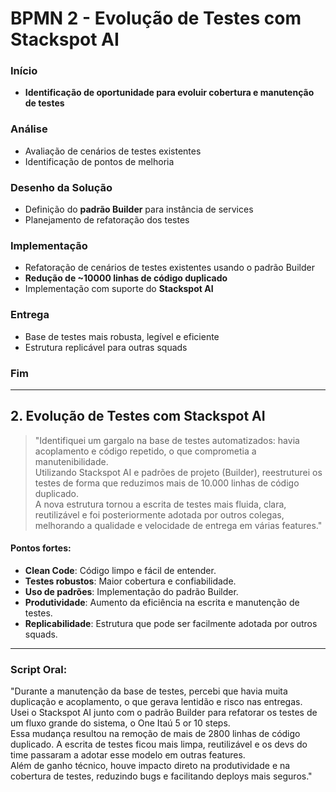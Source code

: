 # **BPMN 2 - Evolução de Testes com Stackspot AI**

### **Início**
- **Identificação de oportunidade para evoluir cobertura e manutenção de testes**

### **Análise**
- Avaliação de cenários de testes existentes
- Identificação de pontos de melhoria

### **Desenho da Solução**
- Definição do **padrão Builder** para instância de services
- Planejamento de refatoração dos testes

### **Implementação**
- Refatoração de cenários de testes existentes usando o padrão Builder
- **Redução de ~10000 linhas de código duplicado**
- Implementação com suporte do **Stackspot AI**

### **Entrega**
- Base de testes mais robusta, legível e eficiente
- Estrutura replicável para outras squads

### **Fim**

---

## **2. Evolução de Testes com Stackspot AI**

> "Identifiquei um gargalo na base de testes automatizados: havia acoplamento e código repetido, o que comprometia a manutenibilidade.  
Utilizando Stackspot AI e padrões de projeto (Builder), reestruturei os testes de forma que reduzimos mais de 10.000 linhas de código duplicado.  
A nova estrutura tornou a escrita de testes mais fluida, clara, reutilizável e foi posteriormente adotada por outros colegas, melhorando a qualidade e velocidade de entrega em várias features."

#### **Pontos fortes**:
- **Clean Code**: Código limpo e fácil de entender.
- **Testes robustos**: Maior cobertura e confiabilidade.
- **Uso de padrões**: Implementação do padrão Builder.
- **Produtividade**: Aumento da eficiência na escrita e manutenção de testes.
- **Replicabilidade**: Estrutura que pode ser facilmente adotada por outros squads.

---

### **Script Oral:**

"Durante a manutenção da base de testes, percebi que havia muita duplicação e acoplamento, o que gerava lentidão e risco nas entregas.  
Usei o Stackspot AI junto com o padrão Builder para refatorar os testes de um fluxo grande do sistema, o One Itaú 5 or 10 steps.  
Essa mudança resultou na remoção de mais de 2800 linhas de código duplicado. A escrita de testes ficou mais limpa, reutilizável e os devs do time passaram a adotar esse modelo em outras features.  
Além de ganho técnico, houve impacto direto na produtividade e na cobertura de testes, reduzindo bugs e facilitando deploys mais seguros."
